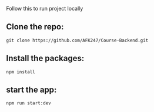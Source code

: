 Follow this to run project locally

## Clone the repo:

`git clone https://github.com/AFK247/Course-Backend.git`

## Install the packages:

`npm install`

## start the app:

`npm run start:dev`
